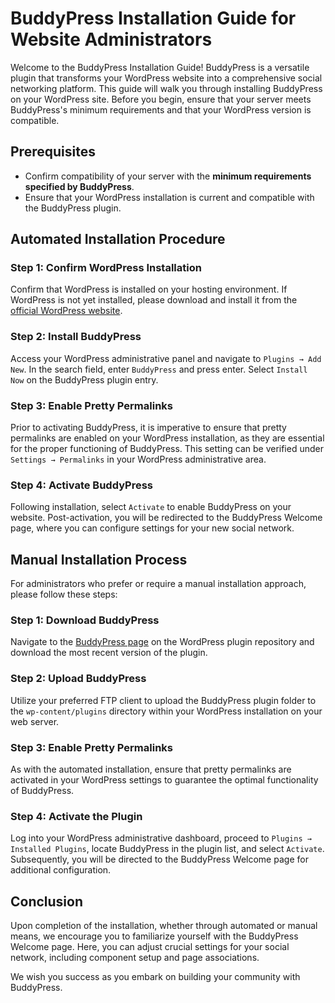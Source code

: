 # BuddyPress Installation Guide for Website Administrators

Welcome to the BuddyPress Installation Guide! BuddyPress is a versatile plugin that transforms your WordPress website into a comprehensive social networking platform. This guide will walk you through installing BuddyPress on your WordPress site. Before you begin, ensure that your server meets BuddyPress's minimum requirements and that your WordPress version is compatible.

## Prerequisites

- Confirm compatibility of your server with the **minimum requirements specified by BuddyPress**.
- Ensure that your WordPress installation is current and compatible with the BuddyPress plugin.

## Automated Installation Procedure

### Step 1: Confirm WordPress Installation

Confirm that WordPress is installed on your hosting environment. If WordPress is not yet installed, please download and install it from the [official WordPress website](https://wordpress.org/).

### Step 2: Install BuddyPress

Access your WordPress administrative panel and navigate to `Plugins → Add New`. In the search field, enter `BuddyPress` and press enter. Select `Install Now` on the BuddyPress plugin entry.

### Step 3: Enable Pretty Permalinks

Prior to activating BuddyPress, it is imperative to ensure that pretty permalinks are enabled on your WordPress installation, as they are essential for the proper functioning of BuddyPress. This setting can be verified under `Settings → Permalinks` in your WordPress administrative area.

### Step 4: Activate BuddyPress

Following installation, select `Activate` to enable BuddyPress on your website. Post-activation, you will be redirected to the BuddyPress Welcome page, where you can configure settings for your new social network.

## Manual Installation Process

For administrators who prefer or require a manual installation approach, please follow these steps:

### Step 1: Download BuddyPress

Navigate to the [BuddyPress page](https://wordpress.org/plugins/buddypress/) on the WordPress plugin repository and download the most recent version of the plugin.

### Step 2: Upload BuddyPress

Utilize your preferred FTP client to upload the BuddyPress plugin folder to the `wp-content/plugins` directory within your WordPress installation on your web server.

### Step 3: Enable Pretty Permalinks

As with the automated installation, ensure that pretty permalinks are activated in your WordPress settings to guarantee the optimal functionality of BuddyPress.

### Step 4: Activate the Plugin

Log into your WordPress administrative dashboard, proceed to `Plugins → Installed Plugins`, locate BuddyPress in the plugin list, and select `Activate`. Subsequently, you will be directed to the BuddyPress Welcome page for additional configuration.

## Conclusion

Upon completion of the installation, whether through automated or manual means, we encourage you to familiarize yourself with the BuddyPress Welcome page. Here, you can adjust crucial settings for your social network, including component setup and page associations.

We wish you success as you embark on building your community with BuddyPress.
